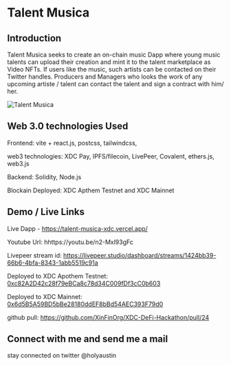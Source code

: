 # Talent Musica 

## Introduction
Talent Musica seeks to create an on-chain music Dapp where young music talents can upload their creation and mint it to the talent marketplace as Video NFTs. If users like the music, such artists can be contacted on their Twitter handles. Producers and Managers who looks the work of any upcoming artiste / talent can contact the talent and sign a contract with him/ her.

![Talent Musica](https://bafybeibuagnt726vfndkbbwwiingiy45ivmmspoh4omq5gvut5tuyteyki.ipfs.nftstorage.link/)

## Web 3.0 technologies Used

Frontend: vite + react.js, postcss, tailwindcss, 

web3 technologies: XDC Pay, IPFS/filecoin, LivePeer, Covalent, ethers.js, web3.js 

Backend: Solidity, Node.js 

Blockain Deployed: XDC Apthem Testnet and XDC Mainnet


## Demo / Live Links
Live Dapp - https://talent-musica-xdc.vercel.app/

Youtube Url: hhttps://youtu.be/n2-Mxl93gFc

Livepeer stream id: https://livepeer.studio/dashboard/streams/1424bb39-66b6-4bfa-8343-1abb5519c91a

Deployed to XDC Apothem Testnet: [0xc82A2D42c28f79eBCa8c78d34C009fDf3cC0b603](https://explorer.apothem.network/address/0xc82A2D42c28f79eBCa8c78d34C009fDf3cC0b603)

Deployed to XDC Mainnet: [0x6d5B5A59BD5bBe28180ddEF8bBd54AEC393F79d0](https://explorer.xinfin.network/address/0x6d5B5A59BD5bBe28180ddEF8bBd54AEC393F79d0)


github pull: https://github.com/XinFinOrg/XDC-DeFi-Hackathon/pull/24


## Connect with me and send me a mail

stay connected on twitter @holyaustin
